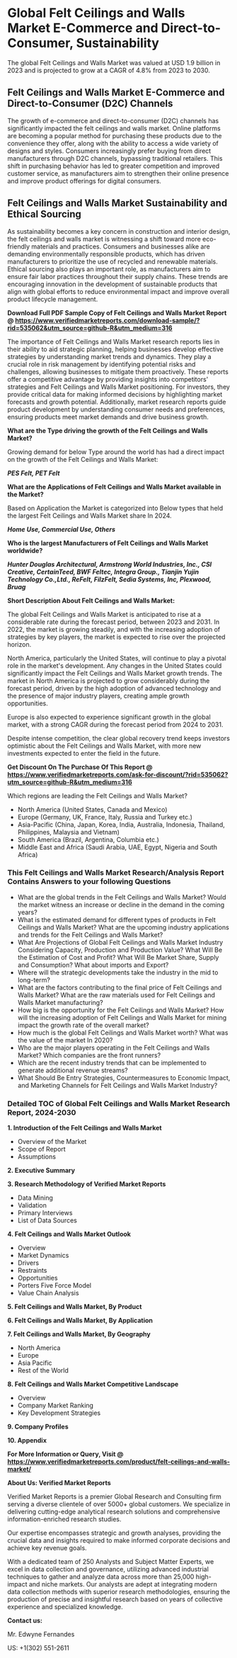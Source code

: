 <h1>Global Felt Ceilings and Walls Market E-Commerce and Direct-to-Consumer, Sustainability</h1><p class=""><p>The global Felt Ceilings and Walls Market was valued at USD 1.9 billion in 2023 and is projected to grow at a CAGR of 4.8% from 2023 to 2030.</p> <h2>Felt Ceilings and Walls Market E-Commerce and Direct-to-Consumer (D2C) Channels</h2> <p>The growth of e-commerce and direct-to-consumer (D2C) channels has significantly impacted the felt ceilings and walls market. Online platforms are becoming a popular method for purchasing these products due to the convenience they offer, along with the ability to access a wide variety of designs and styles. Consumers increasingly prefer buying from direct manufacturers through D2C channels, bypassing traditional retailers. This shift in purchasing behavior has led to greater competition and improved customer service, as manufacturers aim to strengthen their online presence and improve product offerings for digital consumers.</p> <h2>Felt Ceilings and Walls Market Sustainability and Ethical Sourcing</h2> <p>As sustainability becomes a key concern in construction and interior design, the felt ceilings and walls market is witnessing a shift toward more eco-friendly materials and practices. Consumers and businesses alike are demanding environmentally responsible products, which has driven manufacturers to prioritize the use of recycled and renewable materials. Ethical sourcing also plays an important role, as manufacturers aim to ensure fair labor practices throughout their supply chains. These trends are encouraging innovation in the development of sustainable products that align with global efforts to reduce environmental impact and improve overall product lifecycle management.</p> </p><p class=""><strong>Download Full PDF Sample Copy of Felt Ceilings and Walls Market Report @ <a href="https://www.verifiedmarketreports.com/download-sample/?rid=535062&utm_source=github-R&utm_medium=316" target="_blank">https://www.verifiedmarketreports.com/download-sample/?rid=535062&utm_source=github-R&utm_medium=316</a></strong></p><p>The importance of&nbsp;Felt Ceilings and Walls Market research reports lies in their ability to aid strategic planning, helping businesses develop effective strategies by understanding market trends and dynamics. They play a crucial role in risk management by identifying potential risks and challenges, allowing businesses to mitigate them proactively. These reports offer a competitive advantage by providing insights into competitors' strategies and Felt Ceilings and Walls Market positioning. For investors, they provide critical data for making informed decisions by highlighting market forecasts and growth potential. Additionally, market research reports guide product development by understanding consumer needs and preferences, ensuring products meet market demands and drive business growth.</p><p><strong>What are the&nbsp;Type driving the growth of the Felt Ceilings and Walls Market?</strong></p><p id="" class="">Growing demand for below Type around the world has had a direct impact on the growth of the Felt Ceilings and Walls Market:</p><p class=""><em><strong>PES Felt, PET Felt</strong></em></p><p class=""><strong>What are the&nbsp;Applications&nbsp;of Felt Ceilings and Walls Market available in the Market?</strong></p><p id="" class="">Based on Application the Market is categorized into Below types that held the largest Felt Ceilings and Walls Market share In 2024.</p><p class=""><em><strong>Home Use, Commercial Use, Others</strong></em></p><p class=""><strong>Who is the largest Manufacturers of Felt Ceilings and Walls Market worldwide?</strong></p><p><em><strong>Hunter Douglas Architectural, Armstrong World Industries, Inc., CSI Creative, CertainTeed, BWF Feltec, Integra Group., Tianjin Yujin Technology Co.,Ltd., ReFelt, FilzFelt, Sedia Systems, Inc, Plexwood, Bruag</strong></em></p><p id="" class=""><strong>Short Description About Felt Ceilings and Walls Market:</strong></p><p>The global Felt Ceilings and Walls Market is anticipated to rise at a considerable rate during the forecast period, between 2023 and 2031. In 2022, the market is growing steadily, and with the increasing adoption of strategies by key players, the market is expected to rise over the projected horizon.</p><p>North America, particularly the United States, will continue to play a pivotal role in the market's development. Any changes in the United States could significantly impact the Felt Ceilings and Walls Market growth trends. The market in North America is projected to grow considerably during the forecast period, driven by the high adoption of advanced technology and the presence of major industry players, creating ample growth opportunities.</p><p>Europe is also expected to experience significant growth in the global market, with a strong CAGR during the forecast period from 2024 to 2031.</p><p>Despite intense competition, the clear global recovery trend keeps investors optimistic about the Felt Ceilings and Walls Market, with more new investments expected to enter the field in the future.</p><p id="" class=""><strong>Get Discount On The Purchase Of This Report @ <a href="https://www.verifiedmarketreports.com/ask-for-discount/?rid=535062?utm_source=github-R&utm_medium=316" target="_blank">https://www.verifiedmarketreports.com/ask-for-discount/?rid=535062?utm_source=github-R&utm_medium=316</a></strong></p><p class="">Which regions are leading the Felt Ceilings and Walls Market?</p><ul><li>North America (United States, Canada and Mexico)</li><li>Europe (Germany, UK, France, Italy, Russia and Turkey etc.)</li><li>Asia-Pacific (China, Japan, Korea, India, Australia, Indonesia, Thailand, Philippines, Malaysia and Vietnam)</li><li>South America (Brazil, Argentina, Columbia etc.)</li><li>Middle East and Africa (Saudi Arabia, UAE, Egypt, Nigeria and South Africa)</li></ul><h3 id="" class="">This Felt Ceilings and Walls Market Research/Analysis Report Contains Answers to your following Questions</h3><ul><li>What are the global trends in the Felt Ceilings and Walls Market? Would the market witness an increase or decline in the demand in the coming years?</li><li>What is the estimated demand for different types of products in Felt Ceilings and Walls Market? What are the upcoming industry applications and trends for the Felt Ceilings and Walls Market?</li><li>What Are Projections of Global Felt Ceilings and Walls Market Industry Considering Capacity, Production and Production Value? What Will Be the Estimation of Cost and Profit? What Will Be Market Share, Supply and Consumption? What about imports and Export?</li><li>Where will the strategic developments take the industry in the mid to long-term?</li><li>What are the factors contributing to the final price of Felt Ceilings and Walls Market? What are the raw materials used for Felt Ceilings and Walls Market manufacturing?</li><li>How big is the opportunity for the Felt Ceilings and Walls Market? How will the increasing adoption of Felt Ceilings and Walls Market for mining impact the growth rate of the overall market?</li><li>How much is the global Felt Ceilings and Walls Market worth? What was the value of the market In 2020?</li><li>Who are the major players operating in the Felt Ceilings and Walls Market? Which companies are the front runners?</li><li>Which are the recent industry trends that can be implemented to generate additional revenue streams?</li><li>What Should Be Entry Strategies, Countermeasures to Economic Impact, and Marketing Channels for Felt Ceilings and Walls Market Industry?</li></ul><h3 id="" class="">Detailed TOC of Global Felt Ceilings and Walls Market Research Report, 2024-2030</h3><p id="" class=""><strong>1. Introduction of the Felt Ceilings and Walls Market</strong></p><ul><li>Overview of the Market</li><li>Scope of Report</li><li>Assumptions</li></ul><p id="" class=""><strong>2. Executive Summary</strong></p><p id="" class=""><strong>3. Research Methodology of Verified Market Reports</strong></p><ul><li>Data Mining</li><li>Validation</li><li>Primary Interviews</li><li>List of Data Sources</li></ul><p id="" class=""><strong>4. Felt Ceilings and Walls Market Outlook</strong></p><ul><li>Overview</li><li>Market Dynamics</li><li>Drivers</li><li>Restraints</li><li>Opportunities</li><li>Porters Five Force Model</li><li>Value Chain Analysis</li></ul><p id="" class=""><strong>5. Felt Ceilings and Walls Market, By Product</strong></p><p id="" class=""><strong>6. Felt Ceilings and Walls Market, By Application</strong></p><p id="" class=""><strong>7. Felt Ceilings and Walls Market, By Geography</strong></p><ul><li>North America</li><li>Europe</li><li>Asia Pacific</li><li>Rest of the World</li></ul><p id="" class=""><strong>8. Felt Ceilings and Walls Market Competitive Landscape</strong></p><ul><li>Overview</li><li>Company Market Ranking</li><li>Key Development Strategies</li></ul><p id="" class=""><strong>9. Company Profiles</strong></p><p id="" class=""><strong>10. Appendix</strong></p><p id="" class=""><strong>For More Information or Query, Visit @ <a href="https://www.verifiedmarketreports.com/product/felt-ceilings-and-walls-market/" target="_blank">https://www.verifiedmarketreports.com/product/felt-ceilings-and-walls-market/</a></strong></p><p id="" class=""><strong>About Us: Verified Market Reports</strong></p><p id="" class="">Verified Market Reports is a premier Global Research and Consulting firm serving a diverse clientele of over 5000+ global customers. We specialize in delivering cutting-edge analytical research solutions and comprehensive information-enriched research studies.</p><p id="" class="">Our expertise encompasses strategic and growth analyses, providing the crucial data and insights required to make informed corporate decisions and achieve key revenue goals.</p><p id="" class="">With a dedicated team of 250 Analysts and Subject Matter Experts, we excel in data collection and governance, utilizing advanced industrial techniques to gather and analyze data across more than 25,000 high-impact and niche markets. Our analysts are adept at integrating modern data collection methods with superior research methodologies, ensuring the production of precise and insightful research based on years of collective experience and specialized knowledge.</p><p id="" class=""><strong>Contact us:</strong></p><p id="" class="">Mr. Edwyne Fernandes</p><p id="" class="">US: +1(302) 551-2611</p>